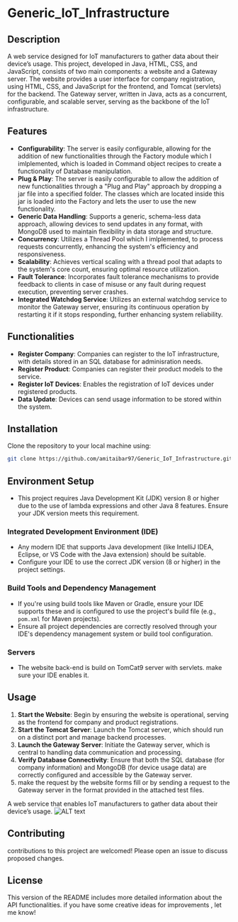 # Generic_IoT_Infrastructure
## Description
A web service designed for IoT manufacturers to gather data about their device’s usage. This project, developed in Java, HTML, CSS, and JavaScript, consists of two main components: a website and a Gateway server. The website provides a user interface for company registration, using HTML, CSS, and JavaScript for the frontend, and Tomcat (servlets) for the backend. The Gateway server, written in Java, acts as a concurrent, configurable, and scalable server, serving as the backbone of the IoT infrastructure.

## Features
- **Configurability**: The server is easily configurable, allowing for the addition of new functionalities through the Factory module which I imlplemented, which is loaded in Command object recipes to create a functionality of Database manipulation.
- **Plug & Play**: The server is easily configurable to allow the addition of new functionalities through a "Plug and Play" approach by dropping a jar file into a specified folder. The classes which are located inside this jar is loaded into the Factory and lets the user to use the new functionality.
- **Generic Data Handling**: Supports a generic, schema-less data approach, allowing devices to send updates in any format, with MongoDB used to maintain flexibility in data storage and structure.
- **Concurrency**: Utilizes a Thread Pool which I imlplemented, to process requests concurrently, enhancing the system's efficiency and responsiveness.
- **Scalability**: Achieves vertical scaling with a thread pool that adapts to the system's core count, ensuring optimal resource utilization.
- **Fault Tolerance**: Incorporates fault tolerance mechanisms to provide feedback to clients in case of misuse or any fault during request execution, preventing server crashes.
- **Integrated Watchdog Service**: Utilizes an external watchdog service to monitor the Gateway server, ensuring its continuous operation by restarting it if it stops responding, further enhancing system reliability.

## Functionalities
- **Register Company**: Companies can register to the IoT infrastructure, with details stored in an SQL database for adminisration needs.
- **Register Product**: Companies can register their product models to the service.
- **Register IoT Devices**: Enables the registration of IoT devices under registered products.
- **Data Update**: Devices can send usage information to be stored within the system.

## Installation
Clone the repository to your local machine using:
```bash
git clone https://github.com/amitaibar97/Generic_IoT_Infrastructure.git
```
## Environment Setup
- This project requires Java Development Kit (JDK) version 8 or higher due to the use of lambda expressions and other Java 8 features. Ensure your JDK version meets this requirement.

### Integrated Development Environment (IDE)
- Any modern IDE that supports Java development (like IntelliJ IDEA, Eclipse, or VS Code with the Java extension) should be suitable.
- Configure your IDE to use the correct JDK version (8 or higher) in the project settings.

### Build Tools and Dependency Management
- If you're using build tools like Maven or Gradle, ensure your IDE supports these and is configured to use the project's build file (e.g., `pom.xml` for Maven projects).
- Ensure all project dependencies are correctly resolved through your IDE's dependency management system or build tool configuration.

### Servers
- The website back-end is build on TomCat9 server with servlets. make sure your IDE enables it.

## Usage
1. **Start the Website**: Begin by ensuring the website is operational, serving as the frontend for company and product registrations.
2. **Start the Tomcat Server**: Launch the Tomcat server, which should run on a distinct port and manage backend processes.
3. **Launch the Gateway Server**: Initiate the Gateway server, which is central to handling data communication and processing.
4. **Verify Database Connectivity**: Ensure that both the SQL database (for company information) and MongoDB (for device usage data) are correctly configured and accessible by the Gateway server.
5. make the request by the website forms fill or by sending a request to the Gateway server in the format provided in the attached test files.

A web service that enables IoT manufacturers to gather data about their device’s usage.
![ALT text](./GIoT_flow.png)

## Contributing
contributions to this project are welcomed! Please open an issue to discuss proposed changes.

## License
This version of the README includes more detailed information about the API functionalities. if you have some creative ideas for improvements , let me know!
